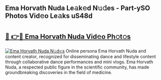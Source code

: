 ## Ema Horvath Nuda Le𝚊k𝚎d N𝚞𝚍es - Part-ySO Photos Vid𝚎o Le𝚊ks uS48d

# <h2><a href="http://fbf9moq.evod.top/?m=Ema+Horvath+Nuda">🔗 👉🔴 Ema Horvath Nuda Vid𝚎o Ph𝚘t𝚘s</a></h2>

[![Ema Horvath Nuda N𝚞d𝚎s](https://i.imgur.com/8V9OHl7.gif)](http://fbf9moq.evod.top/?m=Ema+Horvath+Nuda)
Online persona Ema Horvath Nuda and content creator, recognized for disseminating dance and lifestyle content through collaborative dance performances and mini vlogs. Ema Horvath Nuda, a respected public figure in the scientific community, has made groundbreaking discoveries in the field of medicine. 
